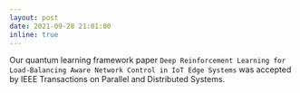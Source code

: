 ```yaml
---
layout: post
date: 2021-09-28 21:01:00
inline: true
---
```


Our quantum learning framework paper `Deep Reinforcement Learning for Load-Balancing Aware Network Control in IoT Edge Systems` was accepted by  IEEE Transactions on Parallel and Distributed Systems.
